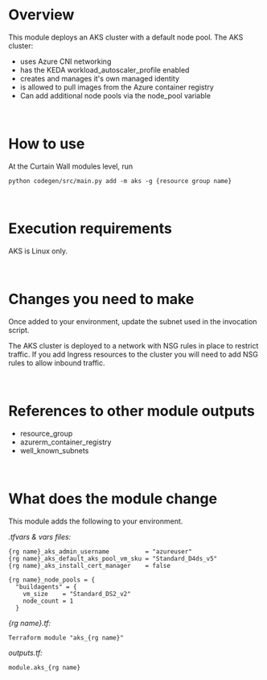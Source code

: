 # Overview

This module deploys an AKS cluster with a default node pool. The AKS cluster:
-  uses Azure CNI networking
- has the KEDA workload_autoscaler_profile enabled
- creates and manages it's own managed identity
- is allowed to pull images from the Azure container registry
- Can add additional node pools via the node_pool variable

&nbsp;
# How to use

At the Curtain Wall modules level, run

`python codegen/src/main.py add -m aks -g {resource group name}`

&nbsp;
# Execution requirements

AKS is Linux only.

&nbsp;
# Changes you need to make

Once added to your environment, update the subnet used in the invocation script.

The AKS cluster is deployed to a network with NSG rules in place to restrict traffic.  If you add Ingress resources to the cluster you will need to add NSG rules to allow inbound traffic. 


&nbsp;
# References to other module outputs

- resource_group
- azurerm_container_registry
- well_known_subnets

&nbsp;
# What does the module change

This module adds the following to your environment.

*.tfvars & vars files:*
```
{rg name}_aks_admin_username          = "azureuser" 
{rg name}_aks_default_aks_pool_vm_sku = "Standard_D4ds_v5" 
{rg name}_aks_install_cert_manager    = false

{rg name}_node_pools = {
  "buildagents" = {
    vm_size    = "Standard_DS2_v2"
    node_count = 1
  }
```
*{rg name}.tf:* 
```
Terraform module "aks_{rg name}" 
```
*outputs.tf:*
```
module.aks_{rg name}
```